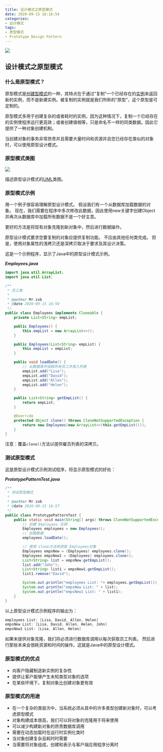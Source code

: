 ```yaml
---
title: 设计模式之原型模式
date: 2020-09-15 16:16:54
categories: 
- 设计模式
tags:
- 原型模式
- Prototype Design Pattern
---
```


![](https://tvax1.sinaimg.cn/large/008aQ1h9ly1girexdcjp0j30p00dw0tx.jpg)

<!-- more -->

## 设计模式之原型模式

### 什么是原型模式？

原型模式是[创建型模式](https://zh.wikipedia.org/wiki/創建型模式)的一种，其特点在于通过“复制”一个已经存在的[实例](https://zh.wikipedia.org/wiki/实例)来返回新的实例，而不是新建实例。被复制的实例就是我们所称的“原型”，这个原型是可定制的。

原型模式多用于创建复杂的或者耗时的实例，因为这种情况下，复制一个已经存在的实例使程序运行更高效；或者创建值相等，只是命名不一样的同类数据。因此它提供了一种对象创建机制。

当创建对象的事务非常昂贵并且需要大量时间和资源并且您已经存在类似的对象时，可以使用原型设计模式。

### 原型模式类图

![](https://tvax2.sinaimg.cn/large/008aQ1h9ly1girg3rftmbj32800vvwgm.jpg)

描述原型设计模式的[UML](https://zh.wikipedia.org/wiki/统一建模语言)类图。

### 原型模式示例

用一个例子很容易理解原型设计模式。 假设我们有一个从数据库加载数据的对象。 现在，我们需要在程序中多次修改此数据，因此使用new关键字创建Object并再次从数据库中加载所有数据不是一个好主意。

更好的方法是将现有对象克隆到新对象中，然后进行数据操作。

原型设计模式要求您要复制的对象应提供复制功能。 不应由其他任何类完成。 但是，使用对象属性的浅拷贝还是深拷贝取决于要求及其设计决策。

这是一个示例程序，显示了Java中的原型设计模式示例。

***Employees.java***

```java
import java.util.ArrayList;
import java.util.List;

/**
 * 员工类
 *
 * @author Mr.zxb
 * @date 2020-09-15 16:50
 */
public class Employees implements Cloneable {
    private List<String> empList;

    public Employees() {
        this.empList = new ArrayList<>();
    }

    public Employees(List<String> empList) {
        this.empList = empList;
    }

    public void loadDate() {
        // 从数据库中读取所有员工并放入列表
        empList.add("Lisa");
        empList.add("David");
        empList.add("Allen");
        empList.add("Helen");
    }

    public List<String> getEmpList() {
        return empList;
    }

    @Override
    protected Object clone() throws CloneNotSupportedException {
        return new Employees(new ArrayList<>(this.getEmpList()));
    }
}
```

注意：覆盖`clone()`方法以提供雇员列表的深拷贝。

### 测试原型模式

这是原型设计模式示例测试程序，将显示原型模式的好处：

***PrototypePatternTest.java***

```java
/**
 * 测试原型模式
 *
 * @author Mr.zxb
 * @date 2020-09-15 16:57
 */
public class PrototypePatternTest {
    public static void main(String[] args) throws CloneNotSupportedException {
        // 创建 Employees 实例
        Employees employees = new Employees();
        // 加载数据
        employees.loadDate();

        // 使用 clone方法来获取 Employees对象
        Employees empsNew = (Employees) employees.clone();
        Employees empsNew1 = (Employees) employees.clone();
        List<String> list = empsNew.getEmpList();
        list.add("John");
        List<String> list1 = empsNew1.getEmpList();
        list1.remove("David");

        System.out.println("employees List: "+ employees.getEmpList());
        System.out.println("empsNew List: " + list);
        System.out.println("empsNew1 List: " + list1);
    }
}
```

以上原型设计模式示例程序的输出为：

```powershell
employees List: [Lisa, David, Allen, Helen]
empsNew List: [Lisa, David, Allen, Helen, John]
empsNew1 List: [Lisa, Allen, Helen]
```

如果未提供对象克隆，我们将必须进行数据库调用以每次获取员工列表。 然后进行那些本来会很耗资源和时间的操作。这就是Java中的原型设计模式。

### 原型模式的优点

- 向客户隐藏制造新实例的复杂性
- 提供让客户能够产生未知类型对象的选项
- 在某些环境下，复制对象比创建对象更有效

### 原型模式的用途

- 在一个复杂的类层次中，当系统必须从其中的许多类型创建新对象时，可以考虑原型模式
- 对象构建成本很高，我们可以将对象的克隆用于将来使用
- 可以减少构建新对象的昂贵数据库调用
- 需要在动态加载时在运行时实例化类时
- 当对象创建复杂且耗时时需要
- 当需要将对象组成，创建和表示与客户端应用程序分离时